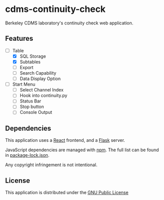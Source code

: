 # cdms-continuity-check
Berkeley CDMS laboratory's continuity check web application.

## Features
- [ ]  Table
	- [x] SQL Storage
	- [x] Subtables
	- [ ] Export
	- [ ] Search Capability
	- [ ] Data Display Option
- [ ]  Start Menu
	- [ ] Select Channel Index
	- [ ] Hook into continuity.py
	- [ ] Status Bar
	- [ ] Stop button
	- [ ] Console Output

## Dependencies
This  application uses a [React](https://reactjs.org) frontend, and a [Flask](http://flask.pocoo.org) server.

JavaScript dependencies are managed with [npm](https://npmjs.com). The full list can be found in [package-lock.json](./web_app/static/package-lock.json). 

Any copyright infringement is not intentional. 


## License

This application is distributed under the [GNU Public License](./LICENSE.md)
